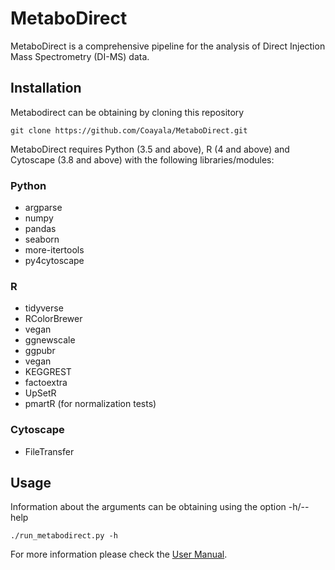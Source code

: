 # MetaboDirect
MetaboDirect is a comprehensive pipeline for the analysis of Direct Injection Mass Spectrometry (DI-MS) data.

## Installation

Metabodirect can be obtaining by cloning this repository

```
git clone https://github.com/Coayala/MetaboDirect.git
```

MetaboDirect requires Python (3.5 and above), R (4 and above) and Cytoscape (3.8 and above) with the following libraries/modules:

### Python

- argparse
- numpy
- pandas
- seaborn
- more-itertools
- py4cytoscape

### R

- tidyverse
- RColorBrewer
- vegan
- ggnewscale
- ggpubr
- vegan
- KEGGREST
- factoextra
- UpSetR
- pmartR (for normalization tests)

### Cytoscape

- FileTransfer

## Usage

Information about the arguments can be obtaining using the option -h/--help

```
./run_metabodirect.py -h
```
For more information please check the [User Manual](https://coayala.github.io/MetaboDirect/).


